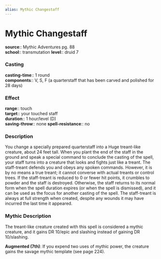 ```yaml
---
alias: Mythic Changestaff
---
```


# Mythic Changestaff

**source**:: Mythic Adventures pg. 88  
**school**:: transmutation
**level**:: druid 7

### Casting 

**casting-time**:: 1 round  
**components**:: V, S, F (a quarterstaff that has been carved and polished for 28 days)

### Effect 

**range**:: touch  
**target**:: your touched staff  
**duration**:: 1 hour/level (D)  
**saving-throw**:: none
**spell-resistance**:: no

### Description 

You change a specially prepared quarterstaff into a Huge treant-like creature, about 24 feet tall. When you plant the end of the staff in the ground and speak a special command to conclude the casting of the spell, your staff turns into a creature that looks and fights just like a treant. The staff-treant defends you and obeys any spoken commands. However, it is by no means a true treant; it cannot converse with actual treants or control trees. If the staff-treant is reduced to 0 or fewer hit points, it crumbles to powder and the staff is destroyed. Otherwise, the staff returns to its normal form when the spell duration expires (or when the spell is dismissed), and it can be used as the focus for another casting of the spell. The staff-treant is always at full strength when created, despite any wounds it may have incurred the last time it appeared.

### Mythic Description

The treant-like creature created with this spell is considered a mythic creature, and it gains DR 10/epic and slashing instead of gaining DR 10/slashing.  
  
**Augmented (7th)**: If you expend two uses of mythic power, the creature gains the savage mythic template (see page 224).
